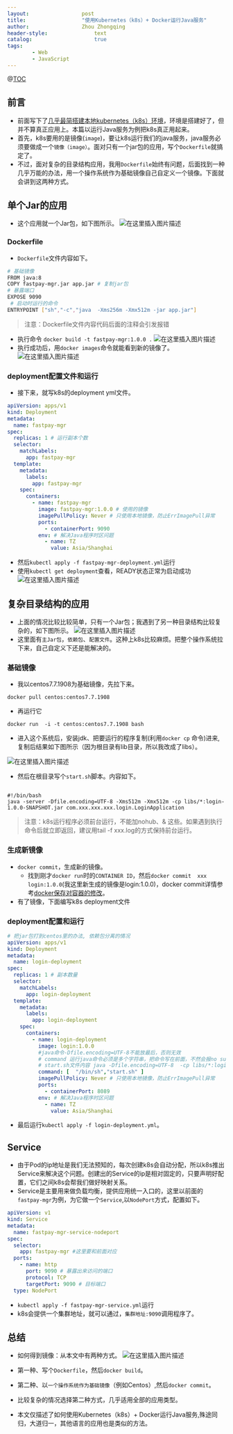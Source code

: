 ```yaml
---
layout:					post
title:					"使用Kubernetes（k8s）+ Docker运行Java服务"
author:					Zhou Zhongqing
header-style:				text
catalog:					true
tags:
		- Web
		- JavaScript
---
```

@[TOC](目录)
## 前言
- 前面写下了[几乎最简搭建本地kubernetes（k8s）环境](https://sample.blog.csdn.net/article/details/118459686)，环境是搭建好了，但并不算真正应用上。本篇以运行Java服务为例把k8s真正用起来。
- 首先，k8s要用的是镜像(`image`)，要让k8s运行我们的java服务，java服务必须要做成一个`镜像（image）`。面对只有一个jar包的应用，写个`Dockerfile`就搞定了。
- 不过，面对复杂的目录结构应用，我用`Dockerfile`始终有问题，后面找到一种几乎万能的办法，用一个操作系统作为基础镜像自己自定义一个镜像。下面就会讲到这两种方式。



## 单个Jar的应用
- 这个应用就一个Jar包，如下图所示。
![在这里插入图片描述](https://i-blog.csdnimg.cn/blog_migrate/acf4ba0b3f2ceb365ff02c0f18ce8dda.png)
### Dockerfile
- `Dockerfile`文件内容如下。

```bash
# 基础镜像
FROM java:8 
COPY fastpay-mgr.jar app.jar # 复制jar包
# 暴露端口
EXPOSE 9090 
 # 启动时运行的命令
ENTRYPOINT ["sh","-c","java  -Xms256m -Xmx512m -jar app.jar"]
```
> 注意：Dockerfile文件内容代码后面的注释会引发报错
- 执行命令 `docker build -t fastpay-mgr:1.0.0 .`
![在这里插入图片描述](https://i-blog.csdnimg.cn/blog_migrate/d994402ae07a29e2a9c007b4c32734a3.png)
- 执行成功后，用`docker images`命令就能看到新的镜像了。
![在这里插入图片描述](https://i-blog.csdnimg.cn/blog_migrate/dcd447c06af86ec5c221e6016d7c9bbe.png)
### deployment配置文件和运行
- 接下来，就写k8s的deployment yml文件。

```yaml
apiVersion: apps/v1
kind: Deployment
metadata:
  name: fastpay-mgr
spec:
  replicas: 1 # 运行副本个数
  selector:
    matchLabels:
      app: fastpay-mgr
  template:
    metadata:
      labels:
        app: fastpay-mgr
    spec:
      containers:
        - name: fastpay-mgr
          image: fastpay-mgr:1.0.0 # 使用的镜像
          imagePullPolicy: Never # 只使用本地镜像，防止ErrImagePull异常
          ports:
            - containerPort: 9090
          env: # 解决Java程序时区问题
            - name: TZ
              value: Asia/Shanghai
```
- 然后`kubectl apply -f fastpay-mgr-deployment.yml`运行
- 使用`kubectl get deployment`查看，READY状态正常为启动成功
![在这里插入图片描述](https://i-blog.csdnimg.cn/blog_migrate/163af9eccfe6233f02196c22cc749df6.png)

## 复杂目录结构的应用
- 上面的情况比较比较简单，只有一个Jar包；我遇到了另一种目录结构比较复杂的，如下图所示。
![在这里插入图片描述](https://i-blog.csdnimg.cn/blog_migrate/ec9daa7b7652ccfacc8134786ea45440.png)
- 这里面有`主Jar包`，`依赖包`、`配置文件`。这种上k8s比较麻烦。把整个操作系统拉下来，自己自定义下还是能解决的。
### 基础镜像
- 我以centos7.7.1908为基础镜像，先拉下来。

```shell
docker pull centos:centos7.7.1908
```
- 再运行它

```shell
docker run  -i -t centos:centos7.7.1908 bash
```
- 进入这个系统后，安装jdk、把要运行的程序复制(利用`docker cp` 命令)进来,复制后结果如下图所示（因为根目录有lib目录，所以我改成了libs）。

![在这里插入图片描述](https://i-blog.csdnimg.cn/blog_migrate/b7ec1981177a309f91e32d71fc391f4c.png)

- 然后在根目录写个`start.sh`脚本。内容如下。
```

#!/bin/bash
java -server -Dfile.encoding=UTF-8 -Xms512m -Xmx512m -cp libs/*:login-1.0.0-SNAPSHOT.jar com.xxx.xxx.xxx.login.LoginApplication
```
> 注意：k8s运行程序必须前台运行，不能加nohub、& 这些。如果遇到执行命令后就立即返回，建议用tail -f xxx.log的方式保持前台运行。
### 生成新镜像
- `docker commit`，生成新的镜像。
	- 找到刚才`docker run`时的`CONTAINER ID`，然后`docker commit  xxx  login:1.0.0`(我这里新生成的镜像是login:1.0.0)，docker commit详情参考[docker保存对容器的修改](https://sample.blog.csdn.net/article/details/69857313)。
- 有了镜像，下面编写k8s deployment文件

### deployment配置和运行
```yml
# 把jar包打到centos里的办法, 依赖包分离的情况
apiVersion: apps/v1
kind: Deployment
metadata:
  name: login-deployment
spec:
  replicas: 1 # 副本数量
  selector:
    matchLabels:
      app: login-deployment
  template:
    metadata:
      labels:
        app: login-deployment
    spec:
      containers:
        - name: login-deployment
          image: login:1.0.0
          #java命令-Dfile.encoding=UTF-8不能放最后，否则无效
          # command 运行java命令必须是多个字符串，把命令写在前面，不然会报no such file or directory: unknown
          # start.sh文件内容 java -Dfile.encoding=UTF-8  -cp libs/*:login-1.0.0-SNAPSHOT.jar  com.xxx.xxx.xxx.login.LoginApplication
          command: [  "/bin/sh","start.sh" ]
          imagePullPolicy: Never # 只使用本地镜像，防止ErrImagePull异常
          ports:
            - containerPort: 8089
          env: # 解决Java程序时区问题
            - name: TZ
              value: Asia/Shanghai

```
- 最后运行`kubectl apply -f login-deployment.yml`。
## Service
- 由于Pod的ip地址是我们无法预知的，每次创建k8s会自动分配，所以k8s推出Service来解决这个问题。创建出的Service的ip是相对固定的，只要声明好配置，它们之间k8s会帮我们做好映射关系。
- Service是主要用来做负载均衡，提供应用统一入口的，这里以前面的`fastpay-mgr`为例，为它做一个`Service`,以`NodePort`方式，配置如下。
```yml
apiVersion: v1
kind: Service
metadata:
  name: fastpay-mgr-service-nodeport
spec:
  selector:
    app: fastpay-mgr #这里要和前面对应
  ports:
    - name: http
      port: 9090 # 暴露出来访问的端口
      protocol: TCP
      targetPort: 9090 # 目标端口
  type: NodePort
```
- `kubectl apply -f fastpay-mgr-service.yml`运行
- k8s会提供一个集群地址，就可以通过，`集群地址:9090`调用程序了。

## 总结
- 如何得到镜像：从本文中有两种方式。
![在这里插入图片描述](https://i-blog.csdnimg.cn/blog_migrate/b722b2b9315c131ee21f2c2d9655d405.png)

- 第一种、写个`Dockerfile`，然后`docker build`。
- 第二种、以`一个操作系统作为基础镜像`（例如Centos）,然后`docker commit`。
- 比较复杂的情况选择第二种方式，几乎适用全部的应用类型。
- 本文仅描述了如何使用Kubernetes（k8s）+ Docker运行Java服务,殊途同归，大道归一，其他语言的应用也是类似的方法。